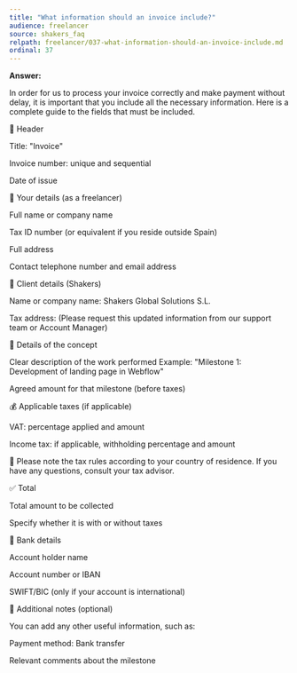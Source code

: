 ```yaml
---
title: "What information should an invoice include?"
audience: freelancer
source: shakers_faq
relpath: freelancer/037-what-information-should-an-invoice-include.md
ordinal: 37
---
```


**Answer:**

In order for us to process your invoice correctly and make payment without delay, it is important that you include all the necessary information. Here is a complete guide to the fields that must be included.

🧾 Header

Title: "Invoice"

Invoice number: unique and sequential

Date of issue

👤 Your details (as a freelancer)

Full name or company name

Tax ID number (or equivalent if you reside outside Spain)

Full address

Contact telephone number and email address

🏢 Client details (Shakers)

Name or company name: Shakers Global Solutions S.L.

Tax address: (Please request this updated information from our support team or Account Manager)

📄 Details of the concept

Clear description of the work performed
Example: "Milestone 1: Development of landing page in Webflow"

Agreed amount for that milestone (before taxes)

💰 Applicable taxes (if applicable)

VAT: percentage applied and amount

Income tax: if applicable, withholding percentage and amount

📌 Please note the tax rules according to your country of residence. If you have any questions, consult your tax advisor.

✅ Total

Total amount to be collected

Specify whether it is with or without taxes

🏦 Bank details

Account holder name

Account number or IBAN

SWIFT/BIC (only if your account is international)

📝 Additional notes (optional)

You can add any other useful information, such as:

Payment method: Bank transfer

Relevant comments about the milestone
